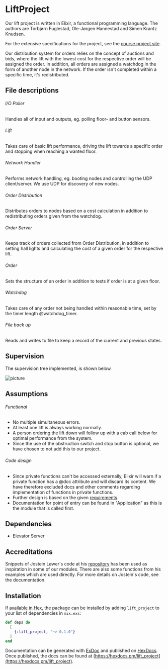 # LiftProject
Our lift project is written in Elixir, a functional programming language. The authors are Torbjørn Fuglestad, Ole-Jørgen Hannestad and Simen Krantz Knudsen.

For the extensive specifications for the project, see the [course project site](https://github.com/TTK4145/Project).

Our distribution system for orders relies on the concept of auctions and bids, where the lift with the lowest cost for the respective order will be assigned the order. In addition, all orders are assigned a watchdog in the form of another node in the network. If the order isn't completed within a specific time, it's redistributed.

## File descriptions
###### I/O Poller
Handles all of input and outputs, eg. polling floor- and button sensors.
###### Lift
Takes care of basic lift performance, driving the lift towards a specific order and stopping when reaching a wanted floor.
###### Network Handler
Performs network handling, eg. booting nodes and controlling the UDP client/server. We use UDP for discovery of new nodes.
###### Order Distribution
Distributes orders to nodes based on a cost calculation in addition to redistributing orders given from the watchdog.
###### Order Server
Keeps track of orders collected from Order Distribution, in addition to setting hall lights and calculating the cost of a given order for the respective lift.
###### Order
Sets the structure of an order in addition to tests if order is at a given floor.
###### Watchdog
Takes care of any order not being handled within reasonable time, set by the timer length @watchdog_timer.
###### File back up
Reads and writes to file to keep a record of the current and previous states.

## Supervision
The supervision tree implemented, is shown below.

![picture](https://github.com/simenkrantz/TTK4145-Sanntid/tree/master/lift_project/supervision_tree.PNG)

## Assumptions
###### Functional
- No multiple simultaneous errors.
- At least one lift is always working normally.
- A person ordering the lift down will follow up with a cab call below for optimal performance from the system.
- Since the use of the obstruction switch and stop button is optional, we have chosen to not add this to our project.
###### Code design
- Since private functions can't be accessed externally, Elixir will warn if a private function has a @doc attribute and will discard its content. We have therefore excluded docs and other comments regarding implementation of functions in private functions.
- Further design is based on the given [requirements](https://github.com/TTK4145/Project2018/blob/master/EVALUATION.md#code-evaluation).
- Documentation for point of entry can be found in "Application" as this is the module that is called first.

## Dependencies
- Elevator Server

## Accreditations
Snippets of Jostein Løwer's code at his [repository](https://github.com/jostlowe/kokeplata) has been used as inspiration in some of our modules. There are also some functions from his examples which are used directly. For more details on Jostein's code, see the documentation.

## Installation
If [available in Hex](https://hex.pm/docs/publish), the package can be installed
by adding `lift_project` to your list of dependencies in `mix.exs`:

```elixir
def deps do
  [
    {:lift_project, "~> 0.1.0"}
  ]
end
```

Documentation can be generated with [ExDoc](https://github.com/elixir-lang/ex_doc)
and published on [HexDocs](https://hexdocs.pm). Once published, the docs can
be found at [https://hexdocs.pm/lift_project](https://hexdocs.pm/lift_project).
